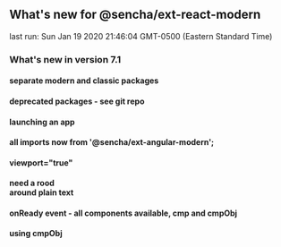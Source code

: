 ## What's new for @sencha/ext-react-modern

last run: Sun Jan 19 2020 21:46:04 GMT-0500 (Eastern Standard Time)

### What's new in version 7.1

#### separate modern and classic packages
#### deprecated packages - see git repo
#### launching an app
####
#### all imports now from '@sencha/ext-angular-modern';
#### viewport="true"
####
#### need a rood <div> around plain text
#### onReady event - all components available, cmp and cmpObj
#### using cmpObj